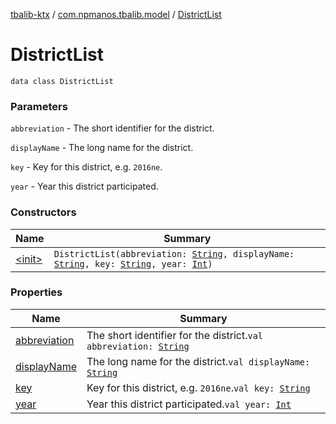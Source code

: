 [tbalib-ktx](../../index.md) / [com.npmanos.tbalib.model](../index.md) / [DistrictList](./index.md)

# DistrictList

`data class DistrictList`

### Parameters

`abbreviation` - The short identifier for the district.

`displayName` - The long name for the district.

`key` - Key for this district, e.g. `2016ne`.

`year` - Year this district participated.

### Constructors

| Name | Summary |
|---|---|
| [&lt;init&gt;](-init-.md) | `DistrictList(abbreviation: `[`String`](https://kotlinlang.org/api/latest/jvm/stdlib/kotlin/-string/index.html)`, displayName: `[`String`](https://kotlinlang.org/api/latest/jvm/stdlib/kotlin/-string/index.html)`, key: `[`String`](https://kotlinlang.org/api/latest/jvm/stdlib/kotlin/-string/index.html)`, year: `[`Int`](https://kotlinlang.org/api/latest/jvm/stdlib/kotlin/-int/index.html)`)` |

### Properties

| Name | Summary |
|---|---|
| [abbreviation](abbreviation.md) | The short identifier for the district.`val abbreviation: `[`String`](https://kotlinlang.org/api/latest/jvm/stdlib/kotlin/-string/index.html) |
| [displayName](display-name.md) | The long name for the district.`val displayName: `[`String`](https://kotlinlang.org/api/latest/jvm/stdlib/kotlin/-string/index.html) |
| [key](key.md) | Key for this district, e.g. `2016ne`.`val key: `[`String`](https://kotlinlang.org/api/latest/jvm/stdlib/kotlin/-string/index.html) |
| [year](year.md) | Year this district participated.`val year: `[`Int`](https://kotlinlang.org/api/latest/jvm/stdlib/kotlin/-int/index.html) |
